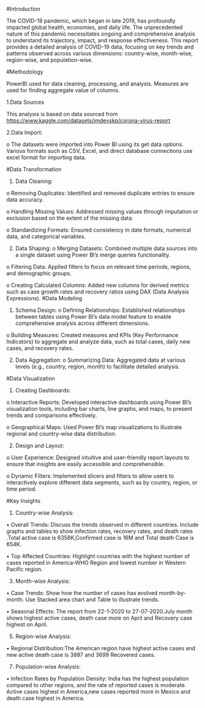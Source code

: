 #Introduction


The COVID-19 pandemic, which began in late 2019, has profoundly impacted global health, economies, and daily life. The unprecedented nature of this pandemic necessitates ongoing and comprehensive analysis to understand its trajectory, impact, and response effectiveness. This report provides a detailed analysis of COVID-19 data, focusing on key trends and patterns observed across various dimensions: country-wise, month-wise, region-wise, and population-wise.

#Methodology


PowerBI used for data cleaning, processing, and analysis. Measures are used for finding aggregate value of columns.

1.Data Sources

This analysis is based on data sourced from
https://www.kaggle.com/datasets/imdevskp/corona-virus-report

2.Data Import:

o	The datasets were imported into Power BI using its get data options. Various formats such as CSV, Excel, and direct database connections use excel format for importing data.

#Data Transformation

1.	Data Cleaning:
   
  o	Removing Duplicates: Identified and removed duplicate entries to ensure data accuracy.

  o	Handling Missing Values: Addressed missing values through imputation or exclusion based on the extent of the missing data.

  o	Standardizing Formats: Ensured consistency in date formats, numerical data, and categorical variables.

2.	Data Shaping:
  o	Merging Datasets: Combined multiple data sources into a single dataset using Power BI’s merge queries functionality.

  o	Filtering Data: Applied filters to focus on relevant time periods, regions, and demographic groups.

  o	Creating Calculated Columns: Added new columns for derived metrics such as case growth rates and recovery ratios using DAX (Data Analysis Expressions).
#Data Modeling

1.	Schema Design:
   o	Defining Relationships: Established relationships between tables using Power BI’s data model feature to enable comprehensive analysis across different dimensions.

   o	Building Measures: Created measures and KPIs (Key Performance Indicators) to aggregate and analyze data, such as total cases, daily new cases, and recovery rates.

2.	Data Aggregation:
   o	Summarizing Data: Aggregated data at various levels (e.g., country, region, month) to facilitate detailed analysis.

#Data Visualization


1.	Creating Dashboards:
   
   o	Interactive Reports: Developed interactive dashboards using Power BI’s visualization tools, including bar charts, line graphs, and maps, to present trends and comparisons effectively.

   o	Geographical Maps: Used Power BI’s map visualizations to illustrate regional and country-wise data distribution.

2.	Design and Layout:
   
   o	User Experience: Designed intuitive and user-friendly report layouts to ensure that insights are easily accessible and comprehensible.

   o	Dynamic Filters: Implemented slicers and filters to allow users to interactively explore different data segments, such as by country, region, or time period.


#Key Insights

1. Country-wise Analysis:
   
•	Overall Trends: Discuss the trends observed in different countries. Include graphs and tables to show infection rates, recovery rates, and death rates .Total active case is 6358K,Confirmed case is 16M and Total death Case is 654K.

•	Top Affected Countries: Highlight countries with the highest number of cases reported in America-WHO Region and lowest number in Western Pacific region. 

3. Month-wise Analysis:
   
•	Case Trends: Show how the number of cases has evolved month-by-month. Use Stacked area chart and Table to illustrate trends.

•	Seasonal Effects: The  report from 22-1-2020 to 27-07-2020.July month shows highest active cases, death case more on April and Recovery case highest on April.

5. Region-wise Analysis:
   
•	Regional Distribution:The American region have highest active cases and new active death case is 3887 and 3699 Recovered cases.

7. Population-wise Analysis:
   
•	Infection Rates by Population Density: India has the highest population compared to other regions, and the rate of reported cases is moderate. Active cases highest in America,new cases reported more in Mexico and death case highest in America.
